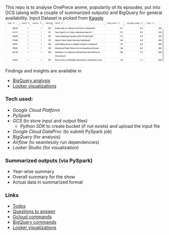 This repo is to analyse OnePiece anime, popularity of its episodes, put into GCS (along with a couple of summarized outputs) and BigQuery for general availability.
Input Dataset is picked from [Kaggle](https://www.kaggle.com/datasets/aditya2803/one-piece-anime)
![Sample Data](./images/sample_data.png)


Findings and insights are available in 
- [BigQuery analysis](./bigquery_commands.md)
- [Looker visualizations](./Looker_studio_view.md)



### Tech used:
- _Google Cloud Platform_
- _PySpark_
- _GCS_ (to store input and output files)
    - _Python SDK_ to create bucket (if not exists) and upload the input file 
- _Google Cloud DataProc_ (to submit PySpark job)
- _BigQuery_ (for analysis)
- _Airflow_ (to seamlessly run dependencies)
- _Looker Studio_ (for visualization)

### Summarized outputs (via PySpark)
- Year-wise summary
- Overall summary for the show
- Actual data in summarized format

### Links
- [Todos](/todos.md)
- [Questions to answer](./questions.md)
- [Gcloud commands](./gcloud_commands.md)
- [BigQuery commands](./bigquery_commands.md)
- [Looker visualizations](./Looker_studio_view.md)


